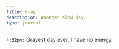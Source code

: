 ```yaml
---
title: Gray
description: Another slow day.
type: journal
---
```


`4:32pm:` Grayest day ever. I have no energy.
